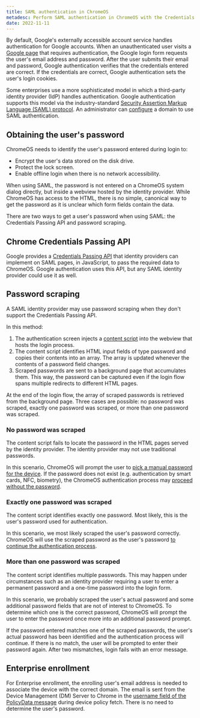 ```yaml
---
title: SAML authentication in ChromeOS
metadesc: Perform SAML authentication in ChromeOS with the Credentials Passing API, password scraping, or enterprise enrollment.
date: 2022-11-11
---
```

By default, Google's externally accessible account service handles
authentication for Google accounts. When an unauthenticated user visits a
[Google page](https://accounts.google.com/) that requires authentication, the
Google login form requests the user's email address and password. After the user
submits their email and password, Google authentication verifies that the
credentials entered are correct. If the credentials are correct, Google
authentication sets the user's login cookies.

Some enterprises use a more sophisticated model in which a third-party identity
provider (IdP) handles authentication. Google authentication supports this model
via the industry-standard
[Security Assertion Markup Language (SAML) protocol](https://en.wikipedia.org/wiki/Security_Assertion_Markup_Language).
An administrator can [configure](https://support.google.com/a?p=sso) a domain to
use SAML authentication.

## Obtaining the user's password

ChromeOS needs to identify the user's password entered during login to:

- Encrypt the user's data stored on the disk drive.
- Protect the lock screen.
- Enable offline login when there is no network accessibility.

When using SAML, the password is not entered on a ChromeOS system dialog
directly, but inside a webview hosted by the identity provider. While ChromeOS
has access to the HTML, there is no simple, canonical way to get the password as
it is unclear which form fields contain the data.

There are two ways to get a user's password when using SAML: the Credentials
Passing API and password scraping.

## Chrome Credentials Passing API

Google provides a
[Credentials Passing API](https://www.chromium.org/administrators/advanced-integration-for-saml-sso-on-chrome-devices)
that identity providers can implement on SAML pages, in JavaScript, to pass the
required data to ChromeOS. Google authentication uses this API, but any SAML
identity provider could use it as well.

## Password scraping

A SAML identity provider may use password scraping when they don't support the
Credentials Passing API.

In this method:

1. The authentication screen injects a
   [content script](https://cs.chromium.org/chromium/src/chrome/browser/resources/gaia_auth_host/saml_injected.js)
   into the webview that hosts the login process.
1. The content script identifies HTML input fields of type password and
   copies their contents into an array. The array is updated whenever the
   contents of a password field changes.
1. Scraped passwords are sent to a background page that accumulates them.
   This way, the password can be captured even if the login flow spans
   multiple redirects to different HTML pages.

At the end of the login flow, the array of scraped passwords is retrieved from
the background page. Three cases are possible: no password was scraped, exactly
one password was scraped, or more than one password was scraped.

### No password was scraped

The content script fails to locate the password in the HTML pages served by the
identity provider. The identity provider may not use traditional passwords.

In this scenario, ChromeOS will prompt the user to
[pick a manual password for the device](https://cs.chromium.org/chromium/src/chrome/browser/resources/chromeos/login/screen_gaia_signin.js?rcl=c4dd0ee9aebc827a18caa7cb0fdcf7c123d1a29f&l=981).
If the password does not exist (e.g. authentication by smart cards, NFC,
biometry), the ChromeOS authentication process may
[proceed without the password](https://cs.chromium.org/chromium/src/chrome/browser/resources/gaia_auth_host/authenticator.js?rcl=faf24c60e6177fe0dcda857ec257d84ebabddc0e&l=799).

### Exactly one password was scraped

The content script identifies exactly one password. Most likely, this is the
user's password used for authentication.

In this scenario, we most likely scraped the user's password correctly. ChromeOS
will use the scraped
password as the user's password [to continue the authentication process](https://cs.chromium.org/chromium/src/chrome/browser/resources/gaia_auth_host/authenticator.js?rcl=faf24c60e6177fe0dcda857ec257d84ebabddc0e&l=708).

### More than one password was scraped

The content script identifies multiple passwords. This may happen under
circumstances such as an identity provider requiring a user to enter a permanent
password and a one-time password into the login form.

In this scenario, we probably scraped the user's actual password and some
additional password fields that are not of interest to ChromeOS. To determine
which one is the correct password, ChromeOS will prompt the user to enter the
password once more into an additional password prompt.

If the password entered matches one of the scraped passwords, the user's actual
password has been identified and the authentication process will continue. If
there is no match, the user will be prompted to enter their password again.
After two mismatches, login fails with an error message.

## Enterprise enrollment

For Enterprise enrollment, the enrolling user's email address is needed to
associate the device with the correct domain. The email is sent from the Device
Management (DM) Server to Chrome in the
[username field of the PolicyData message](https://cs.chromium.org/chromium/src/components/policy/proto/device_management_backend.proto?rcl=d477c3a9479cbebc4c7c36b7b89d641abda404a2&l=448)
during device policy fetch. There is no need to determine the user's
password.
